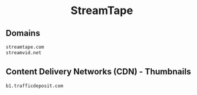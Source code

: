 


<h1 align="center">StreamTape</h1>  


## Domains


```html
streamtape.com
streamvid.net
```  


## Content Delivery Networks (CDN) - Thumbnails


```html
b1.trafficdeposit.com
```  

